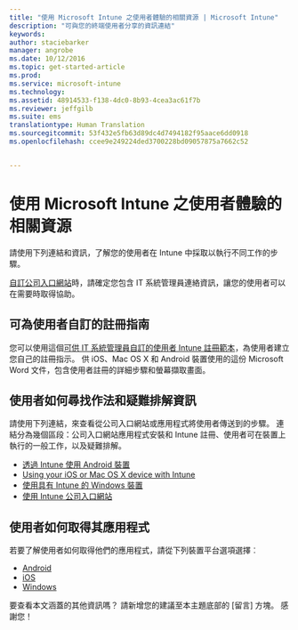 ```yaml
---
title: "使用 Microsoft Intune 之使用者體驗的相關資源 | Microsoft Intune"
description: "可與您的終端使用者分享的資訊連結"
keywords: 
author: staciebarker
manager: angrobe
ms.date: 10/12/2016
ms.topic: get-started-article
ms.prod: 
ms.service: microsoft-intune
ms.technology: 
ms.assetid: 48914533-f138-4dc0-8b93-4cea3ac61f7b
ms.reviewer: jeffgilb
ms.suite: ems
translationtype: Human Translation
ms.sourcegitcommit: 53f432e5fb63d89dc4d7494182f95aace6dd0918
ms.openlocfilehash: ccee9e249224ded3700228bd09057875a7662c52


---
```


# 使用 Microsoft Intune 之使用者體驗的相關資源

請使用下列連結和資訊，了解您的使用者在 Intune 中採取以執行不同工作的步驟。

[自訂公司入口網站](/Intune/get-started/start-with-a-paid-subscription-to-microsoft-intune-step-7)時，請確定您包含 IT 系統管理員連絡資訊，讓您的使用者可以在需要時取得協助。

## 可為使用者自訂的註冊指南

您可以使用這個[可供 IT 系統管理員自訂的使用者 Intune 註冊範本](https://gallery.technet.microsoft.com/End-user-Intune-enrollment-55dfd64a)，為使用者建立您自己的註冊指示。 供 iOS、Mac OS X 和 Android 裝置使用的這份 Microsoft Word 文件，包含使用者註冊的詳細步驟和螢幕擷取畫面。

## 使用者如何尋找作法和疑難排解資訊

請使用下列連結，來查看從公司入口網站或應用程式將使用者傳送到的步驟。 連結分為幾個區段：公司入口網站應用程式安裝和 Intune 註冊、使用者可在裝置上執行的一般工作，以及疑難排解。

- [透過 Intune 使用 Android 裝置](/Intune/EndUser/using-your-android-device-with-intune)
- [Using your iOS or Mac OS X device with Intune](/Intune/EndUser/using-your-ios-or-mac-os-x-device-with-intune)
- [使用具有 Intune 的 Windows 裝置](/Intune/EndUser/using-your-windows-device-with-intune)
- [使用 Intune 公司入口網站](/Intune/EndUser/using-the-intune-company-portal-website)


## 使用者如何取得其應用程式

若要了解使用者如何取得他們的應用程式，請從下列裝置平台選項選擇︰

- [Android](how-your-android-users-get-their-apps.md)
- [iOS](how-your-ios-users-get-their-apps.md)
- [Windows](how-your-windows-users-get-their-apps.md)



要查看本文涵蓋的其他資訊嗎？ 請新增您的建議至本主題底部的 [留言] 方塊。 感謝您！



<!--HONumber=Oct16_HO2-->


